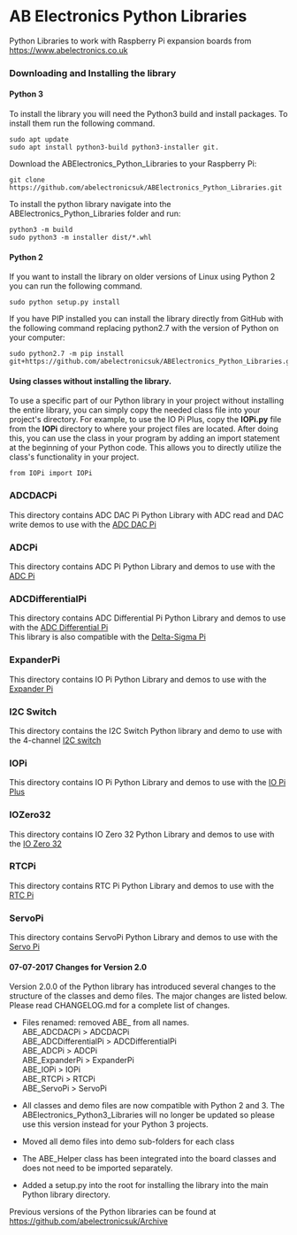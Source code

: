 AB Electronics Python Libraries
=====

Python Libraries to work with Raspberry Pi expansion boards from https://www.abelectronics.co.uk


### Downloading and Installing the library


#### Python 3

To install the library you will need the Python3 build and install packages. To install them run the following command.

```
sudo apt update
sudo apt install python3-build python3-installer git.
```

Download the ABElectronics_Python_Libraries to your Raspberry Pi: 

```
git clone https://github.com/abelectronicsuk/ABElectronics_Python_Libraries.git
```

To install the python library navigate into the ABElectronics_Python_Libraries folder and run:  

```
python3 -m build
sudo python3 -m installer dist/*.whl
```


#### Python 2

If you want to install the library on older versions of Linux using Python 2 you can run the following command.

```
sudo python setup.py install
```

If you have PIP installed you can install the library directly from GitHub with the following command replacing python2.7 with the version of Python on your computer:

```
sudo python2.7 -m pip install git+https://github.com/abelectronicsuk/ABElectronics_Python_Libraries.git
```

#### Using classes without installing the library.

To use a specific part of our Python library in your project without installing the entire library, you can simply copy the needed class file into your project's directory. For example, to use the IO Pi Plus, copy the **IOPi.py** file from the **IOPi** directory to where your project files are located. After doing this, you can use the class in your program by adding an import statement at the beginning of your Python code. This allows you to directly utilize the class's functionality in your project.

```
from IOPi import IOPi
```


### ADCDACPi
This directory contains ADC DAC Pi Python Library with ADC read and DAC write demos to use with the [ADC DAC Pi](https://www.abelectronics.co.uk/p/74/adc-dac-pi-zero)  
### ADCPi 
This directory contains ADC Pi Python Library  and demos to use with the [ADC Pi](https://www.abelectronics.co.uk/p/69/adc-pi)  
### ADCDifferentialPi 
This directory contains ADC Differential Pi Python Library and demos to use with the [ADC Differential Pi](https://www.abelectronics.co.uk/p/65/adc-differential-pi)  
This library is also compatible with the [Delta-Sigma Pi](https://www.abelectronics.co.uk/kb/article/1041/delta-sigma-pi)  
### ExpanderPi
This directory contains IO Pi Python Library  and demos to use with the [Expander Pi](https://www.abelectronics.co.uk/p/50/expander-pi)  
### I2C Switch  
This directory contains the I2C Switch Python library and demo to use with the 4-channel [I2C switch](https://www.abelectronics.co.uk/p/84/i2c-switch "I2C Switch")  
### IOPi
This directory contains IO Pi Python Library and demos to use with the [IO Pi Plus](https://www.abelectronics.co.uk/p/54/io-pi-plus)  
### IOZero32
This directory contains IO Zero 32 Python Library and demos to use with the [IO Zero 32](https://www.abelectronics.co.uk/p/86/io-zero-32)  
### RTCPi
This directory contains RTC Pi Python Library and demos to use with the [RTC Pi](https://www.abelectronics.co.uk/p/70/rtc-pi)  
### ServoPi
This directory contains ServoPi Python Library  and demos to use with the [Servo Pi](https://www.abelectronics.co.uk/p/72/servo-pwm-pi)  

#### 07-07-2017 Changes for Version 2.0

Version 2.0.0 of the Python library has introduced several changes to the structure of the classes and demo files.  The major changes are listed below.  Please read CHANGELOG.md for a complete list of changes.

* Files renamed: removed ABE_ from all names.  
ABE_ADCDACPi > ADCDACPi  
ABE_ADCDifferentialPi > ADCDifferentialPi  
ABE_ADCPi > ADCPi  
ABE_ExpanderPi > ExpanderPi  
ABE_IOPi > IOPi  
ABE_RTCPi > RTCPi  
ABE_ServoPi >  ServoPi

* All classes and demo files are now compatible with Python 2 and 3.  The ABElectronics_Python3_Libraries will no longer be updated so please use this version instead for your Python 3 projects.
* Moved all demo files into demo sub-folders for each class
* The ABE_Helper class has been integrated into the board classes and does not need to be imported separately.
* Added a setup.py into the root for installing the library into the main Python library directory.

Previous versions of the Python libraries can be found at https://github.com/abelectronicsuk/Archive
